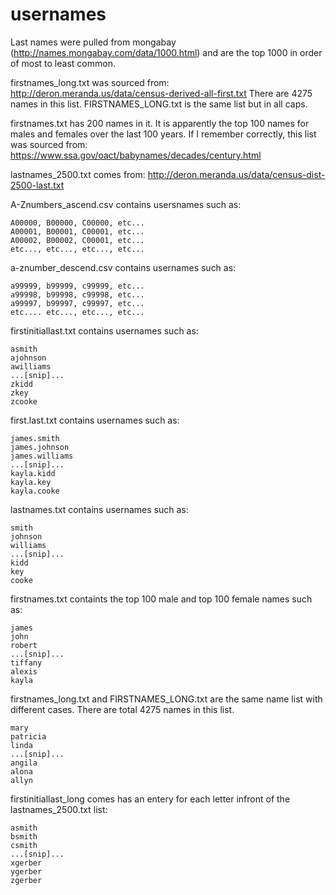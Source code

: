 # usernames

 Last names were pulled from mongabay (http://names.mongabay.com/data/1000.html) and are the top 1000 in order of most to    least common.
 
 firstnames_long.txt was sourced from: http://deron.meranda.us/data/census-derived-all-first.txt
 There are 4275 names in this list. FIRSTNAMES_LONG.txt is the same list but in all caps.  
 
 firstnames.txt has 200 names in it. It is apparently the top 100 names for males and females over the last 100 years. 
 If I remember correctly, this list was sourced from: https://www.ssa.gov/oact/babynames/decades/century.html
 
 lastnames_2500.txt comes from: http://deron.meranda.us/data/census-dist-2500-last.txt

A-Znumbers_ascend.csv contains usersnames such as:

  	A00000, B00000, C00000, etc...
	A00001, B00001, C00001, etc...
	A00002, B00002, C00001, etc...
	etc..., etc..., etc..., etc...
  


a-znumber_descend.csv contains usernames such as:

	a99999, b99999, c99999, etc...
	a99998, b99998, c99998, etc...
	a99997, b99997, c99997, etc...
	etc.... etc..., etc..., etc...
  
  
  
firstinitiallast.txt contains usernames such as:
	
	asmith
	ajohnson
	awilliams
	...[snip]...
	zkidd
	zkey
	zcooke
  
 

first.last.txt contains usernames such as:

	james.smith
	james.johnson
	james.williams
	...[snip]...
	kayla.kidd
	kayla.key
	kayla.cooke
	
	
	
lastnames.txt contains usernames such as:

	smith
	johnson
	williams
	...[snip]...
	kidd
	key
	cooke
	
	
 
firstnames.txt containts the top 100 male and top 100 female names such as:

	james
	john
	robert
	...[snip]...
	tiffany
	alexis
	kayla

firstnames_long.txt and FIRSTNAMES_LONG.txt are the same name list with different cases. There are total 4275 names in this list.

	mary
	patricia
	linda
	...[snip]...
	angila
	alona
	allyn
	
firstinitiallast_long comes has an entery for each letter infront of the lastnames_2500.txt list:

	asmith
	bsmith
	csmith
	...[snip]...
	xgerber
	ygerber
	zgerber

